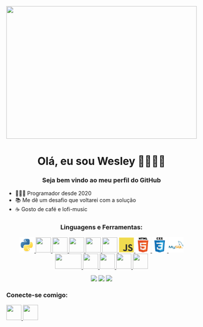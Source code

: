 <p align='center'><img src='https://i.pinimg.com/originals/83/b8/09/83b809857acd41a7bad4935b4734f9fc.gif' width='100%' height='350'></p>
<h1 align='center'>Olá, eu sou Wesley 🖖👨🏾‍💻</h1>
<h3 align='center'>Seja bem vindo ao meu perfil do GitHub</h3>

* 👨🏾‍💻 Programador desde 2020
* 📚 Me dê um desafio que voltarei com a solução
* ☕ Gosto de café e lofi-music

<h3 align='center'>Linguagens e Ferramentas:</h3>
<p align='center'>
<a href='https://www.python.org/' target='_blank'>
<img src='https://raw.githubusercontent.com/devicons/devicon/master/icons/python/python-original.svg' width='40' height='40'>
</a>
<a href='https://www.djangoproject.com/' target='_blank'>
<img src='https://camo.githubusercontent.com/537f66454b766b0d56da91225206ebf6d28ecff24d84668d52cf9430e02460fd/68747470733a2f2f63646e2e776f726c64766563746f726c6f676f2e636f6d2f6c6f676f732f646a616e676f2e737667' width='40' height='40'>
</a>
<a href='https://www.selenium.dev/' target='_blank'>
<img src='https://raw.githubusercontent.com/detain/svg-logos/780f25886640cef088af994181646db2f6b1a3f8/svg/selenium-logo.svg' width='40' height='40'>
</a>
<a href='https://doc.qt.io/qt-6/qtdesigner-manual.html' target='_blank'>
<img src='https://upload.wikimedia.org/wikipedia/commons/thumb/f/fc/Qt_logo_2013.svg/1200px-Qt_logo_2013.svg.png' width='40' height='40'>
</a>
<a href='https://requests.readthedocs.io/en/latest/' target='_blank'>
<img src='https://upload.wikimedia.org/wikipedia/commons/a/aa/Requests_Python_Logo.png' width='40' height='40'>
</a>
<a href='https://pypi.org/project/beautifulsoup4/' target='_blank'>
<img src='https://cdn-ak.f.st-hatena.com/images/fotolife/m/mitsu3204/20180824/20180824013430.jpg' width='40' height='40'>
</a>
<a href='https://developer.mozilla.org/pt-BR/docs/Web/JavaScript' target='_blank'>
<img src='https://raw.githubusercontent.com/devicons/devicon/master/icons/javascript/javascript-original.svg' width='40' height='40'>
</a>
<a href='https://developer.mozilla.org/pt-BR/docs/Web/HTML' target='_blank'>
<img src='https://raw.githubusercontent.com/devicons/devicon/master/icons/html5/html5-original-wordmark.svg' width='40' height='40'>
</a>
<a href='https://developer.mozilla.org/pt-BR/docs/Web/CSS' target='_blank'>
<img src='https://raw.githubusercontent.com/devicons/devicon/master/icons/css3/css3-original-wordmark.svg' width='40' height='40'>
</a>
<a href='https://www.mysql.com/' target='_blank'>
<img src='https://raw.githubusercontent.com/devicons/devicon/master/icons/mysql/mysql-original-wordmark.svg' width='40' height='40'>
</a>
<a href='https://www.sqlite.org/index.html' target='_blank'>
<img src='https://upload.wikimedia.org/wikipedia/commons/thumb/3/38/SQLite370.svg/1280px-SQLite370.svg.png' width='70' height='40'>
</a>
<a href='https://dbeaver.io/about/' target='_blank'>
<img src='https://upload.wikimedia.org/wikipedia/commons/thumb/b/b5/DBeaver_logo.svg/1200px-DBeaver_logo.svg.png' width='40' height='40'>
</a>
<a href='https://www.docker.com/' target='_blank'>
<img src='https://img.mandic.com.br/blog/2015/01/homepage-docker-logo.png' width='40' height='40'>
</a>
<a href='https://git-scm.com/' target='_blank'>
<img src='https://git-scm.com/images/logos/downloads/Git-Icon-1788C.png' width='40' height='40'>
</a>
<a href='https://getbootstrap.com/' target='_blank'>
<img src='https://getbootstrap.com.br/docs/4.1/assets/img/bootstrap-stack.png' width='40' height='40'>
</a>
</p>

<p align="center">
	<img src="https://github-readme-stats-beryl.vercel.app/api?username=Wesley-Breno&show_icons=true&theme=midnight-purple"/>
	<img src="https://streak-stats.demolab.com?user=Wesley-Breno&theme=midnight-purple&border_radius=&locale=pt_BR&date_format=j%2Fn%5B%2FY%5D"/>
	<img src="https://github-readme-stats-git-masterrstaa-rickstaa.vercel.app/api/top-langs/?username=Wesley-Breno&layout=compact&show_icons=true&theme=midnight-purple"/>    
</p>

<h3>Conecte-se comigo:</h3>
<p>
<a href='https://www.instagram.com/_wesleybreno_/' target='_blank'>
<img src='https://raw.githubusercontent.com/rahuldkjain/github-profile-readme-generator/master/src/images/icons/Social/instagram.svg' width='40' height='40'>
</a>
<a href='https://www.linkedin.com/in/wesley-breno-ba2b33208/' target='_blank'>
<img src='https://camo.githubusercontent.com/8c244a7a7b8a6e767d241c9a6c5e1b5e13ea693770c52bbc3fe564ba4044a4c9/68747470733a2f2f63646e2d69636f6e732d706e672e666c617469636f6e2e636f6d2f3531322f3137342f3137343835372e706e67' width='40' height='40'>
</a>
</p>
